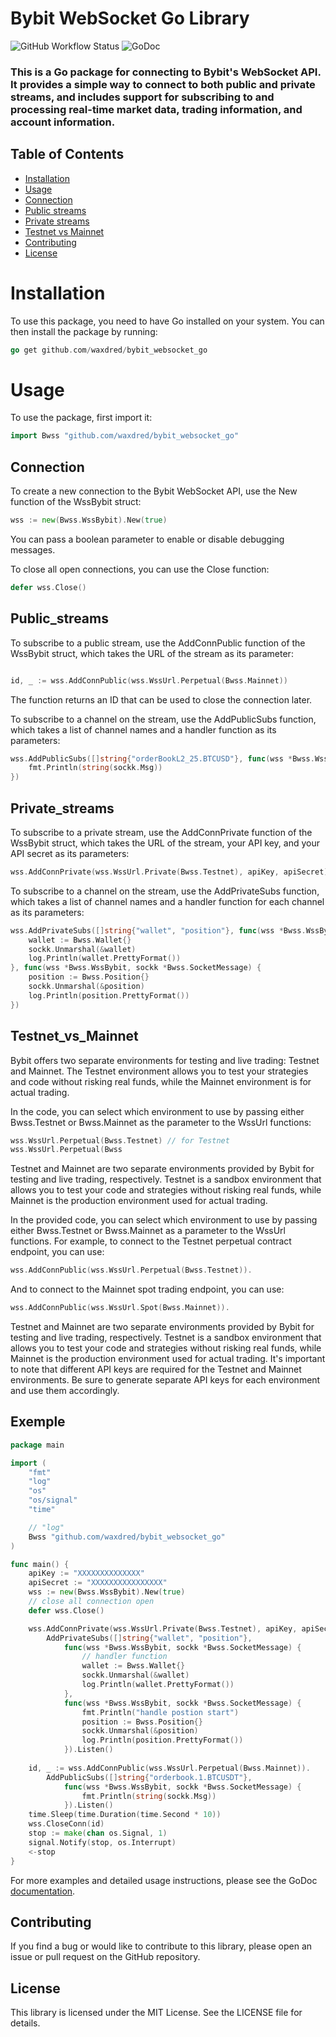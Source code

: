 # Bybit WebSocket Go Library
![GitHub Workflow Status](https://github.com/waxdred/bybit_websocket_go/actions/workflows/go.yml/badge.svg)
![GoDoc](https://godoc.org/github.com/golang/gddo?status.svg)
### This is a Go package for connecting to Bybit's WebSocket API. It provides a simple way to connect to both public and private streams, and includes support for subscribing to and processing real-time market data, trading information, and account information.

## Table of Contents
- [Installation](#Installation)
- [Usage](#Usage)
- [Connection](#Connection)
- [Public streams](#Public_streams)
- [Private streams](#Private_streams)
- [Testnet vs Mainnet](#Testnet_vs_Mainnet)
- [Contributing](#Contributing)
- [License](#License)

# Installation
To use this package, you need to have Go installed on your system. You can then install the package by running:

```go
go get github.com/waxdred/bybit_websocket_go
```
# Usage
To use the package, first import it:

```go
import Bwss "github.com/waxdred/bybit_websocket_go"
```
## Connection
To create a new connection to the Bybit WebSocket API, use the New function of the WssBybit struct:

```go
wss := new(Bwss.WssBybit).New(true)
```
You can pass a boolean parameter to enable or disable debugging messages.

To close all open connections, you can use the Close function:

```go
defer wss.Close()
```
## Public_streams
To subscribe to a public stream, use the AddConnPublic function of the WssBybit struct, which takes the URL of the stream as its parameter:

```go

id, _ := wss.AddConnPublic(wss.WssUrl.Perpetual(Bwss.Mainnet))
```
The function returns an ID that can be used to close the connection later.

To subscribe to a channel on the stream, use the AddPublicSubs function, which takes a list of channel names and a handler function as its parameters:

```go
wss.AddPublicSubs([]string{"orderBookL2_25.BTCUSD"}, func(wss *Bwss.WssBybit, sockk *Bwss.SocketMessage) {
    fmt.Println(string(sockk.Msg))
})
```
## Private_streams
To subscribe to a private stream, use the AddConnPrivate function of the WssBybit struct, which takes the URL of the stream, your API key, and your API secret as its parameters:

```go
wss.AddConnPrivate(wss.WssUrl.Private(Bwss.Testnet), apiKey, apiSecret)
```
To subscribe to a channel on the stream, use the AddPrivateSubs function, which takes a list of channel names and a handler function for each channel as its parameters:

```go
wss.AddPrivateSubs([]string{"wallet", "position"}, func(wss *Bwss.WssBybit, sockk *Bwss.SocketMessage) {
    wallet := Bwss.Wallet{}
    sockk.Unmarshal(&wallet)
    log.Println(wallet.PrettyFormat())
}, func(wss *Bwss.WssBybit, sockk *Bwss.SocketMessage) {
    position := Bwss.Position{}
    sockk.Unmarshal(&position)
    log.Println(position.PrettyFormat())
})
```

## Testnet_vs_Mainnet
Bybit offers two separate environments for testing and live trading: Testnet and Mainnet. The Testnet environment allows you to test your strategies and code without risking real funds, while the Mainnet environment is for actual trading.

In the code, you can select which environment to use by passing either Bwss.Testnet or Bwss.Mainnet as the parameter to the WssUrl functions:

```go
wss.WssUrl.Perpetual(Bwss.Testnet) // for Testnet
wss.WssUrl.Perpetual(Bwss
```
Testnet and Mainnet are two separate environments provided by Bybit for testing and live trading, respectively. Testnet is a sandbox environment that allows you to test your code and strategies without risking real funds, while Mainnet is the production environment used for actual trading.

In the provided code, you can select which environment to use by passing either Bwss.Testnet or Bwss.Mainnet as a parameter to the WssUrl functions. For example, to connect to the Testnet perpetual contract endpoint, you can use:

```go
wss.AddConnPublic(wss.WssUrl.Perpetual(Bwss.Testnet)).
```
And to connect to the Mainnet spot trading endpoint, you can use:

```go
wss.AddConnPublic(wss.WssUrl.Spot(Bwss.Mainnet)).
````

Testnet and Mainnet are two separate environments provided by Bybit for testing and live trading, respectively. Testnet is a sandbox environment that allows you to test your code and strategies without risking real funds, while Mainnet is the production environment used for actual trading.
It's important to note that different API keys are required for the Testnet and Mainnet environments. Be sure to generate separate API keys for each environment and use them accordingly.

## Exemple
```go
package main

import (
	"fmt"
	"log"
	"os"
	"os/signal"
	"time"

	// "log"
	Bwss "github.com/waxdred/bybit_websocket_go"
)

func main() {
	apiKey := "XXXXXXXXXXXXXX"
	apiSecret := "XXXXXXXXXXXXXXXX"
	wss := new(Bwss.WssBybit).New(true)
	// close all connection open
	defer wss.Close()

	wss.AddConnPrivate(wss.WssUrl.Private(Bwss.Testnet), apiKey, apiSecret).
		AddPrivateSubs([]string{"wallet", "position"},
			func(wss *Bwss.WssBybit, sockk *Bwss.SocketMessage) {
				// handler function
				wallet := Bwss.Wallet{}
				sockk.Unmarshal(&wallet)
				log.Println(wallet.PrettyFormat())
			},
			func(wss *Bwss.WssBybit, sockk *Bwss.SocketMessage) {
				fmt.Println("handle postion start")
				position := Bwss.Position{}
				sockk.Unmarshal(&position)
				log.Println(position.PrettyFormat())
			}).Listen()
            
	id, _ := wss.AddConnPublic(wss.WssUrl.Perpetual(Bwss.Mainnet)).
		AddPublicSubs([]string{"orderbook.1.BTCUSDT"},
			func(wss *Bwss.WssBybit, sockk *Bwss.SocketMessage) {
				fmt.Println(string(sockk.Msg))
			}).Listen()
	time.Sleep(time.Duration(time.Second * 10))
	wss.CloseConn(id)
	stop := make(chan os.Signal, 1)
	signal.Notify(stop, os.Interrupt)
	<-stop
}
```

For more examples and detailed usage instructions, please see the GoDoc [documentation](https://pkg.go.dev/github.com/waxdred/bybit_websocket_go?utm_source=godoc).

## Contributing
If you find a bug or would like to contribute to this library, please open an issue or pull request on the GitHub repository.

## License
This library is licensed under the MIT License. See the LICENSE file for details.
